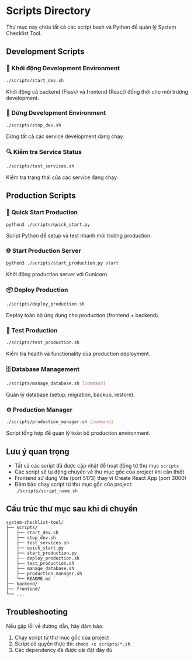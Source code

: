 # Scripts Directory

Thư mục này chứa tất cả các script bash và Python để quản lý System Checklist Tool.

## Development Scripts

### 🚀 Khởi động Development Environment
```bash
./scripts/start_dev.sh
```
Khởi động cả backend (Flask) và frontend (React) đồng thời cho môi trường development.

### 🛑 Dừng Development Environment
```bash
./scripts/stop_dev.sh
```
Dừng tất cả các service development đang chạy.

### 🔍 Kiểm tra Service Status
```bash
./scripts/test_services.sh
```
Kiểm tra trạng thái của các service đang chạy.

## Production Scripts

### 🚀 Quick Start Production
```bash
python3 ./scripts/quick_start.py
```
Script Python để setup và test nhanh môi trường production.

### 🌐 Start Production Server
```bash
python3 ./scripts/start_production.py start
```
Khởi động production server với Gunicorn.

### 📦 Deploy Production
```bash
./scripts/deploy_production.sh
```
Deploy toàn bộ ứng dụng cho production (frontend + backend).

### 🧪 Test Production
```bash
./scripts/test_production.sh
```
Kiểm tra health và functionality của production deployment.

### 🗄️ Database Management
```bash
./scripts/manage_database.sh [command]
```
Quản lý database (setup, migration, backup, restore).

### ⚙️ Production Manager
```bash
./scripts/production_manager.sh [command]
```
Script tổng hợp để quản lý toàn bộ production environment.

## Lưu ý quan trọng

- Tất cả các script đã được cập nhật để hoạt động từ thư mục `scripts`
- Các script sẽ tự động chuyển về thư mục gốc của project khi cần thiết
- Frontend sử dụng Vite (port 5173) thay vì Create React App (port 3000)
- Đảm bảo chạy script từ thư mục gốc của project: `./scripts/script_name.sh`

## Cấu trúc thư mục sau khi di chuyển

```
system-checklist-tool/
├── scripts/
│   ├── start_dev.sh
│   ├── stop_dev.sh
│   ├── test_services.sh
│   ├── quick_start.py
│   ├── start_production.py
│   ├── deploy_production.sh
│   ├── test_production.sh
│   ├── manage_database.sh
│   ├── production_manager.sh
│   └── README.md
├── backend/
├── frontend/
└── ...
```

## Troubleshooting

Nếu gặp lỗi về đường dẫn, hãy đảm bảo:
1. Chạy script từ thư mục gốc của project
2. Script có quyền thực thi: `chmod +x scripts/*.sh`
3. Các dependency đã được cài đặt đầy đủ